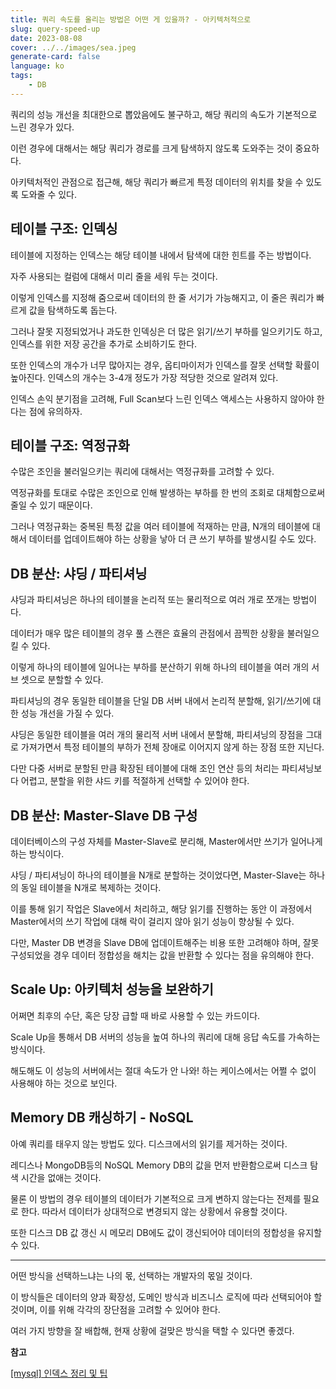 ```yaml
---
title: 쿼리 속도를 올리는 방법은 어떤 게 있을까? - 아키텍처적으로
slug: query-speed-up
date: 2023-08-08
cover: ../../images/sea.jpeg
generate-card: false
language: ko
tags:
    - DB
---
```


쿼리의 성능 개선을 최대한으로 뽑았음에도 불구하고, 해당 쿼리의 속도가 기본적으로 느린 경우가 있다. 

이런 경우에 대해서는 해당 쿼리가 경로를 크게 탐색하지 않도록 도와주는 것이 중요하다. 

아키텍처적인 관점으로 접근해, 해당 쿼리가 빠르게 특정 데이터의 위치를 찾을 수 있도록 도와줄 수 있다.

## 테이블 구조: 인덱싱


테이블에 지정하는 인덱스는 해당 테이블 내에서 탐색에 대한 힌트를 주는 방법이다. 

자주 사용되는 컬럼에 대해서 미리 줄을 세워 두는 것이다. 

이렇게 인덱스를 지정해 줌으로써 데이터의 한 줄 서기가 가능해지고, 이 줄은 쿼리가 빠르게 값을 탐색하도록 돕는다.

그러나 잘못 지정되었거나 과도한 인덱싱은 더 많은 읽기/쓰기 부하를 일으키기도 하고, 인덱스를 위한 저장 공간을 추가로 소비하기도 한다.

또한 인덱스의 개수가 너무 많아지는 경우, 옵티마이저가 인덱스를 잘못 선택할 확률이 높아진다. 인덱스의 개수는 3-4개 정도가 가장 적당한 것으로 알려져 있다. 

인덱스 손익 분기점을 고려해, Full Scan보다 느린 인덱스 액세스는 사용하지 않아야 한다는 점에 유의하자. 

## 테이블 구조: 역정규화

수많은 조인을 불러일으키는 쿼리에 대해서는 역정규화를 고려할 수 있다. 

역정규화를 토대로 수많은 조인으로 인해 발생하는 부하를 한 번의 조회로 대체함으로써 줄일 수 있기 때문이다.

그러나 역정규화는 중복된 특정 값을 여러 테이블에 적재하는 만큼, N개의 테이블에 대해서 데이터를 업데이트해야 하는 상황을 낳아 더 큰 쓰기 부하를 발생시킬 수도 있다.

## DB 분산: 샤딩 / 파티셔닝

샤딩과 파티셔닝은 하나의 테이블을 논리적 또는 물리적으로 여러 개로 쪼개는 방법이다. 

데이터가 매우 많은 테이블의 경우 풀 스캔은 효율의 관점에서 끔찍한 상황을 불러일으킬 수 있다. 

이렇게 하나의 테이블에 일어나는 부하를 분산하기 위해 하나의 테이블을 여러 개의 서브 셋으로 분할할 수 있다. 

파티셔닝의 경우 동일한 테이블을 단일 DB 서버 내에서 논리적 분할해, 읽기/쓰기에 대한 성능 개선을 가질 수 있다. 

샤딩은 동일한 테이블을 여러 개의 물리적 서버 내에서 분할해, 파티셔닝의 장점을 그대로 가져가면서 특정 테이블의 부하가 전체 장애로 이어지지 않게 하는 장점 또한 지닌다. 

다만 다중 서버로 분할된 만큼 확장된 테이블에 대해 조인 연산 등의 처리는 파티셔닝보다 어렵고, 분할을 위한 샤드 키를 적절하게 선택할 수 있어야 한다. 

## DB 분산: Master-Slave DB 구성

데이터베이스의 구성 자체를 Master-Slave로 분리해, Master에서만 쓰기가 일어나게 하는 방식이다. 

샤딩 / 파티셔닝이 하나의 테이블을 N개로 분할하는 것이었다면, Master-Slave는 하나의 동일 테이블을 N개로 복제하는 것이다. 

이를 통해 읽기 작업은 Slave에서 처리하고, 해당 읽기를  진행하는 동안 이 과정에서 Master에서의 쓰기 작업에 대해 락이 걸리지 않아 읽기 성능이 향상될 수 있다. 

다만, Master DB 변경을 Slave DB에 업데이트해주는 비용 또한 고려해야 하며, 잘못 구성되었을 경우 데이터 정합성을 해치는 값을 반환할 수 있다는 점을 유의해야 한다. 

## Scale Up: 아키텍처 성능을 보완하기

어쩌면 최후의 수단, 혹은 당장 급할 때 바로 사용할 수 있는 카드이다.

Scale Up을 통해서 DB 서버의 성능을 높여 하나의 쿼리에 대해 응답 속도를 가속하는 방식이다. 

해도해도 이 성능의 서버에서는 절대 속도가 안 나와! 하는 케이스에서는 어쩔 수 없이 사용해야 하는 것으로 보인다. 

## Memory DB **캐싱하기 - NoSQL**

아예 쿼리를 태우지 않는 방법도 있다. 디스크에서의 읽기를 제거하는 것이다. 

레디스나 MongoDB등의 NoSQL Memory DB의 값을 먼저 반환함으로써 디스크 탐색 시간을 없애는 것이다. 

물론 이 방법의 경우 테이블의 데이터가 기본적으로 크게 변하지 않는다는 전제를 필요로 한다. 따라서 데이터가 상대적으로 변경되지 않는 상황에서 유용할 것이다. 

또한 디스크 DB 값 갱신 시 메모리 DB에도 값이 갱신되어야 데이터의 정합성을 유지할 수 있다.

---

어떤 방식을 선택하느냐는 나의 몫, 선택하는 개발자의 몫일 것이다.

이 방식들은 데이터의 양과 확장성, 도메인 방식과 비즈니스 로직에 따라 선택되어야 할 것이며, 이를 위해 각각의 장단점을 고려할 수 있어야 한다. 

여러 가지 방향을 잘 배합해, 현재 상황에 걸맞은 방식을 택할 수 있다면 좋겠다. 

**참고**

[[mysql] 인덱스 정리 및 팁](https://jojoldu.tistory.com/243)

